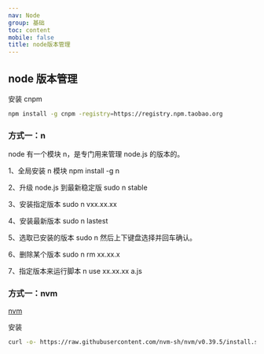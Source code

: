 ```yaml
---
nav: Node
group: 基础
toc: content
mobile: false
title: node版本管理
---
```


## node 版本管理

安装 cnpm

```bash
npm install -g cnpm -registry=https://registry.npm.taobao.org
```

### 方式一：n

node 有一个模块 n，是专门用来管理 node.js 的版本的。

1、全局安装 n 模块
npm install -g n

2、升级 node.js 到最新稳定版
sudo n stable

3、安装指定版本
sudo n vxx.xx.xx

4、安装最新版本
sudo n lastest

5、选取已安装的版本
sudo n
然后上下键盘选择并回车确认。

6、删除某个版本
sudo n rm xx.xx.x

7、指定版本来运行脚本
n use xx.xx.xx a.js

### 方式一：nvm

<a href="https://github.com/nvm-sh/nvm" target="_blank">nvm</a>

安装

```bash
curl -o- https://raw.githubusercontent.com/nvm-sh/nvm/v0.39.5/install.sh | bash
```
